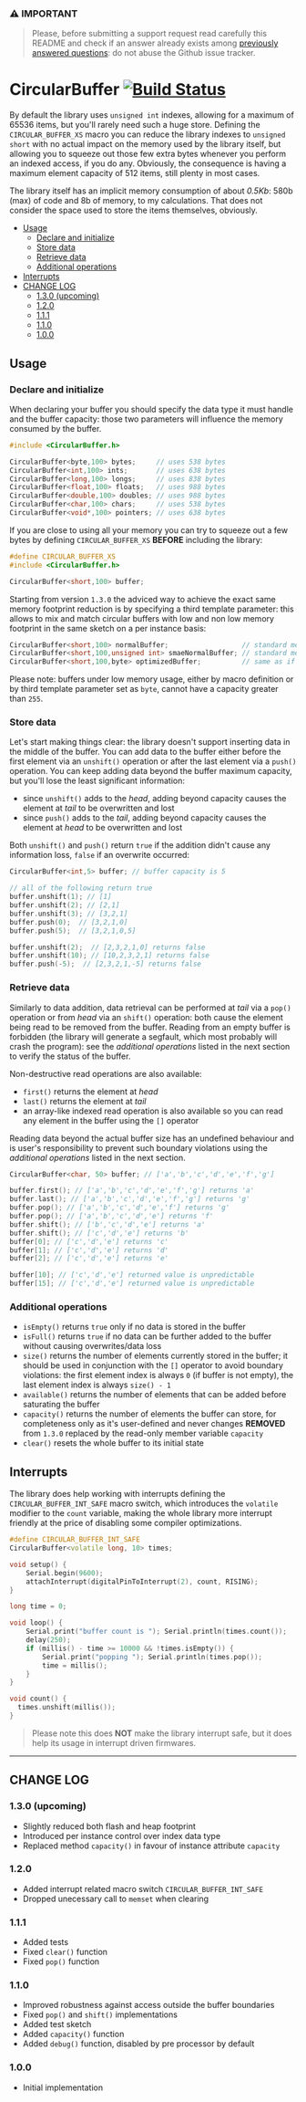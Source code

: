 ### &#x26A0; **IMPORTANT**
 
> Please, before submitting a support request read carefully this README and check if an answer already exists among [previously answered questions](https://github.com/rlogiacco/CircularBuffer/issues?q=label:question): do not abuse the Github issue tracker.

CircularBuffer [![Build Status][travis-status]][travis]
=============
[travis]: https://travis-ci.org/rlogiacco/CircularBuffer
[travis-status]: https://travis-ci.org/rlogiacco/CircularBuffer.svg?branch=master

By default the library uses `unsigned int` indexes, allowing for a maximum of 65536 items, but you'll rarely need such a huge store. Defining the `CIRCULAR_BUFFER_XS` macro you can reduce the library indexes to `unsigned short` with no actual impact on the memory used by the library itself, but allowing you to squeeze out those few extra bytes whenever you perform an indexed access, if you do any. Obviously, the consequence is having a maximum element capacity of 512 items, still plenty in most cases.

The library itself has an implicit memory consumption of about *0.5Kb*: 580b (max) of code and 8b of memory, to my calculations. That does not consider the space used to store the items themselves, obviously.

<!-- toc -->
- [Usage](#usage)
    - [Declare and initialize](#declare-and-initialize)
    - [Store data](#store-data)
    - [Retrieve data](#retrieve-data)
    - [Additional operations](#additional-operations)
- [Interrupts](#interrupts)
- [CHANGE LOG](#change-log)
    - [1.3.0 (upcoming)](#130-upcoming)
    - [1.2.0](#120)
    - [1.1.1](#111)
    - [1.1.0](#110)
    - [1.0.0](#100)
<!-- tocstop -->

## Usage

### Declare and initialize

When declaring your buffer you should specify the data type it must handle and the buffer capacity: those two parameters will influence the memory consumed by the buffer.

``` cpp
#include <CircularBuffer.h>

CircularBuffer<byte,100> bytes;     // uses 538 bytes 
CircularBuffer<int,100> ints;       // uses 638 bytes
CircularBuffer<long,100> longs;     // uses 838 bytes
CircularBuffer<float,100> floats;   // uses 988 bytes
CircularBuffer<double,100> doubles; // uses 988 bytes
CircularBuffer<char,100> chars;     // uses 538 bytes 
CircularBuffer<void*,100> pointers; // uses 638 bytes
```

If you are close to using all your memory you can try to squeeze out a few bytes by defining `CIRCULAR_BUFFER_XS` **BEFORE** including the library:

``` cpp
#define CIRCULAR_BUFFER_XS
#include <CircularBuffer.h>

CircularBuffer<short,100> buffer;
```

Starting from version `1.3.0` the adviced way to achieve the exact same memory footprint reduction is by specifying a third template parameter: this allows to mix and match circular buffers with low and non low memory footprint in the same sketch on a per instance basis:

``` cpp
CircularBuffer<short,100> normalBuffer;                  // standard memory footprint
CircularBuffer<short,100,unsigned int> smaeNormalBuffer; // standard memory footprint
CircularBuffer<short,100,byte> optimizedBuffer;          // same as if you define CIRCULAR_BUFFER_XS
```

Please note: buffers under low memory usage, either by macro definition or by third template parameter set as `byte`, cannot have a capacity greater than `255`.


### Store data

Let's start making things clear: the library doesn't support inserting data in the middle of the buffer.
You can add data to the buffer either before the first element via an `unshift()` operation or after the last element via a `push()` operation.
You can keep adding data beyond the buffer maximum capacity, but you'll lose the least significant information:

* since `unshift()` adds to the _head_, adding beyond capacity causes the element at _tail_ to be overwritten and lost
* since `push()` adds to the _tail_, adding beyond capacity causes the element at _head_ to be overwritten and lost

Both `unshift()` and `push()` return `true` if the addition didn't cause any information loss, `false` if an overwrite occurred:

``` cpp
CircularBuffer<int,5> buffer; // buffer capacity is 5

// all of the following return true
buffer.unshift(1); // [1] 
buffer.unshift(2); // [2,1]
buffer.unshift(3); // [3,2,1]
buffer.push(0);  // [3,2,1,0]
buffer.push(5);  // [3,2,1,0,5]

buffer.unshift(2);  // [2,3,2,1,0] returns false
buffer.unshift(10); // [10,2,3,2,1] returns false
buffer.push(-5);  // [2,3,2,1,-5] returns false
```

### Retrieve data

Similarly to data addition, data retrieval can be performed at _tail_ via a `pop()` operation or from _head_ via an `shift()` operation: both cause the element being read to be removed from the buffer.
Reading from an empty buffer is forbidden (the library will generate a segfault, which most probably will crash the program): see the _additional operations_ listed in the next section to verify the status of the buffer.

Non-destructive read operations are also available:

* `first()` returns the element at _head_
* `last()` returns the element at _tail_
* an array-like indexed read operation is also available so you can read any element in the buffer using the `[]` operator

Reading data beyond the actual buffer size has an undefined behaviour and is user's responsibility to prevent such boundary violations using the _additional operations_ listed in the next section.

``` cpp
CircularBuffer<char, 50> buffer; // ['a','b','c','d','e','f','g']

buffer.first(); // ['a','b','c','d','e','f','g'] returns 'a'
buffer.last(); // ['a','b','c','d','e','f','g'] returns 'g'
buffer.pop(); // ['a','b','c','d','e','f'] returns 'g'
buffer.pop(); // ['a','b','c','d','e'] returns 'f'
buffer.shift(); // ['b','c','d','e'] returns 'a'
buffer.shift(); // ['c','d','e'] returns 'b'
buffer[0]; // ['c','d','e'] returns 'c'
buffer[1]; // ['c','d','e'] returns 'd'
buffer[2]; // ['c','d','e'] returns 'e'

buffer[10]; // ['c','d','e'] returned value is unpredictable
buffer[15]; // ['c','d','e'] returned value is unpredictable
```

### Additional operations

* `isEmpty()` returns `true` only if no data is stored in the buffer
* `isFull()` returns `true` if no data can be further added to the buffer without causing overwrites/data loss
* `size()` returns the number of elements currently stored in the buffer; it should be used in conjunction with the `[]` operator to avoid boundary violations: the first element index is always `0` (if buffer is not empty), the last element index is always `size() - 1`
* `available()` returns the number of elements that can be added before saturating the buffer
* `capacity()` returns the number of elements the buffer can store, for completeness only as it's user-defined and never changes **REMOVED** from `1.3.0` replaced by the read-only member variable `capacity`
* `clear()` resets the whole buffer to its initial state

## Interrupts

The library does help working with interrupts defining the `CIRCULAR_BUFFER_INT_SAFE` macro switch, which introduces the `volatile` modifier to the `count` variable, making the whole library more interrupt friendly at the price of disabling some compiler optimizations.

```cpp
#define CIRCULAR_BUFFER_INT_SAFE
CircularBuffer<volatile long, 10> times;

void setup() {
    Serial.begin(9600);
    attachInterrupt(digitalPinToInterrupt(2), count, RISING);
}

long time = 0;

void loop() {
    Serial.print("buffer count is "); Serial.println(times.count());
    delay(250);
    if (millis() - time >= 10000 && !times.isEmpty()) {
        Serial.print("popping "); Serial.println(times.pop());
        time = millis();
    }
}

void count() {
  times.unshift(millis());
}
```

> Please note this does **NOT** make the library interrupt safe, but it does help its usage in interrupt driven firmwares.

------------------------
## CHANGE LOG

### 1.3.0 (upcoming)
* Slightly reduced both flash and heap footprint
* Introduced per instance control over index data type
* Replaced method `capacity()` in favour of instance attribute `capacity`

### 1.2.0
* Added interrupt related macro switch `CIRCULAR_BUFFER_INT_SAFE`
* Dropped unecessary call to `memset` when clearing

### 1.1.1
* Added tests
* Fixed `clear()` function
* Fixed `pop()` function

### 1.1.0
* Improved robustness against access outside the buffer boundaries
* Fixed `pop()` and `shift()` implementations
* Added test sketch
* Added `capacity()` function
* Added `debug()` function, disabled by pre processor by default

### 1.0.0
* Initial implementation
